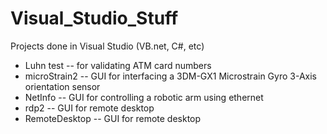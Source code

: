 Visual_Studio_Stuff
===================

Projects done in Visual Studio (VB.net, C#, etc)

- Luhn test       -- for validating ATM card numbers
- microStrain2  -- GUI for interfacing a 3DM-GX1 Microstrain Gyro 3-Axis orientation sensor
- NetInfo       -- GUI for controlling a robotic arm using ethernet
- rdp2          -- GUI for remote desktop
- RemoteDesktop -- GUI for remote desktop

